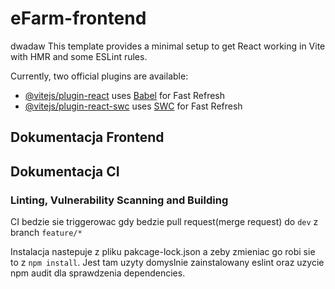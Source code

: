 # eFarm-frontend
dwadaw
This template provides a minimal setup to get React working in Vite with HMR and some ESLint rules.

Currently, two official plugins are available:

- [@vitejs/plugin-react](https://github.com/vitejs/vite-plugin-react/blob/main/packages/plugin-react/README.md) uses [Babel](https://babeljs.io/) for Fast Refresh
- [@vitejs/plugin-react-swc](https://github.com/vitejs/vite-plugin-react-swc) uses [SWC](https://swc.rs/) for Fast Refresh

## Dokumentacja Frontend

## Dokumentacja CI

### Linting, Vulnerability Scanning and Building

CI bedzie sie triggerowac gdy bedzie pull request(merge request) do `dev` z branch `feature/*`

Instalacja nastepuje z pliku pakcage-lock.json a zeby zmieniac go robi sie to z `npm install`.
Jest tam uzyty domyslnie zainstalowany eslint oraz uzycie npm audit dla sprawdzenia dependencies.

